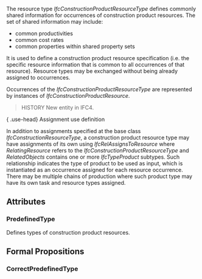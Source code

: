 The resource type _IfcConstructionProductResourceType_ defines commonly shared information for occurrences of construction product resources. The set of shared information may include:

* common productivities
* common cost rates
* common properties within shared property sets


<!-- end of short definition -->

It is used to define a construction product resource specification (i.e. the specific resource information that is common to all occurrences of that resource). Resource types may be exchanged without being already assigned to occurrences.

Occurrences of the _IfcConstructionProductResourceType_ are represented by instances of _IfcConstructionProductResource_.

> HISTORY New entity in IFC4.

{ .use-head}
Assignment use definition

In addition to assignments specified at the base class _IfcConstructionResourceType_, a construction product resource type may have assignments of its own using _IfcRelAssignsToResource_ where _RelatingResource_ refers to the _IfcConstructionProductResourceType_ and _RelatedObjects_ contains one or more _IfcTypeProduct_ subtypes. Such relationship indicates the type of product to be used as input, which is instantiated as an occurrence assigned for each resource occurrence. There may be multiple chains of production where such product type may have its own task and resource types assigned.

## Attributes

### PredefinedType
Defines types of construction product resources.

## Formal Propositions

### CorrectPredefinedType

